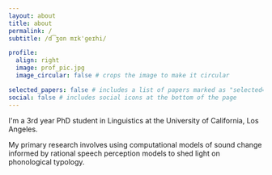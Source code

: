 ```yaml
---
layout: about
title: about
permalink: /
subtitle: /d͡ʒɑn mɪk'ɡeɪhi/ 

profile:
  align: right
  image: prof_pic.jpg
  image_circular: false # crops the image to make it circular

selected_papers: false # includes a list of papers marked as "selected={true}"
social: false # includes social icons at the bottom of the page
---
```


I'm a 3rd year PhD student in Linguistics at the University of California, Los Angeles. 

My primary research involves using computational models of sound change informed by rational speech perception models to shed light on phonological typology. 
